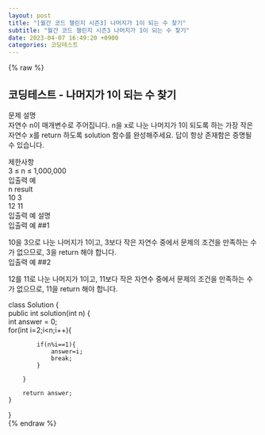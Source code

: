 ```yaml
---  
layout: post  
title: "[월간 코드 챌린지 시즌3] 나머지가 1이 되는 수 찾기"  
subtitle: "월간 코드 챌린지 시즌3 나머지가 1이 되는 수 찾기"  
date: 2023-04-07 16:49:20 +0900  
categories: 코딩테스트  
---  
```

{% raw %}  
## 코딩테스트 - 나머지가 1이 되는 수 찾기  
  
문제 설명  
자연수 n이 매개변수로 주어집니다. n을 x로 나눈 나머지가 1이 되도록 하는 가장 작은 자연수 x를 return 하도록 solution 함수를 완성해주세요. 답이 항상 존재함은 증명될 수 있습니다.  
  
제한사항  
3 ≤ n ≤ 1,000,000  
입출력 예  
n	result  
10	3  
12	11  
입출력 예 설명  
입출력 예 ##1  
  
10을 3으로 나눈 나머지가 1이고, 3보다 작은 자연수 중에서 문제의 조건을 만족하는 수가 없으므로, 3을 return 해야 합니다.  
입출력 예 ##2  
  
12를 11로 나눈 나머지가 1이고, 11보다 작은 자연수 중에서 문제의 조건을 만족하는 수가 없으므로, 11을 return 해야 합니다.  
  
class Solution {  
    public int solution(int n) {  
        int answer = 0;  
        for(int i=2;i<n;i++){  
  
            if(n%i==1){  
                answer=i;  
                break;  
            }  
  
        }  
  
        return answer;  
    }  
}  
{% endraw %}